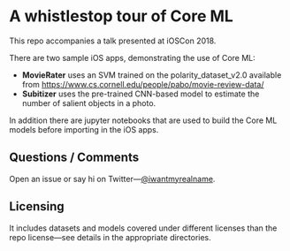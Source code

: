 # A whistlestop tour of Core ML

This repo accompanies a talk presented at iOSCon 2018.

There are two sample iOS apps, demonstrating the use of Core ML:

- __MovieRater__ uses an SVM trained on the polarity_dataset_v2.0 available from https://www.cs.cornell.edu/people/pabo/movie-review-data/
- __Subitizer__ uses the pre-trained CNN-based model to estimate the number of salient objects in a photo.

In addition there are jupyter notebooks that are used to build the Core ML models before importing in the iOS apps.

## Questions / Comments

Open an issue or say hi on Twitter—[@iwantmyrealname](https://twitter.com/iwantmyrealname).


## Licensing

It includes datasets and models covered under different licenses than the repo license—see details in the appropriate directories.

